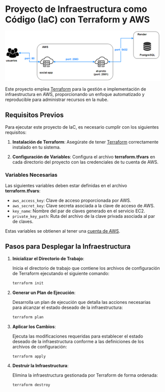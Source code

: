 # Proyecto de Infraestructura como Código (IaC) con Terraform y AWS

![2](./public/2.PNG)

Este proyecto emplea [Terraform](https://developer.hashicorp.com/terraform/install) para la gestión e implementación de infraestructura en AWS, proporcionando un enfoque automatizado y reproducible para administrar recursos en la nube.

## Requisitos Previos

Para ejecutar este proyecto de IaC, es necesario cumplir con los siguientes requisitos:

1. **Instalación de Terraform**: Asegúrate de tener [Terraform](https://developer.hashicorp.com/terraform/install) correctamente instalado en tu sistema.

2. **Configuración de Variables**: Configura el archivo **terraform.tfvars** en cada directorio del proyecto con las credenciales de tu cuenta de AWS.

### Variables Necesarias

Las siguientes variables deben estar definidas en el archivo **terraform.tfvars**:

- `aws_access_key`: Clave de acceso proporcionada por AWS.
- `aws_secret_key`: Clave secreta asociada a la clave de acceso de AWS.
- `key_name`: Nombre del par de claves generado en el servicio EC2.
- `private_key_path`: Ruta del archivo de la clave privada asociada al par de claves.

Estas variables se obtienen al tener una [cuenta de AWS](https://aws.amazon.com).

## Pasos para Desplegar la Infraestructura

1. **Inicializar el Directorio de Trabajo**:

   Inicia el directorio de trabajo que contiene los archivos de configuración de Terraform ejecutando el siguiente comando:

   ```bash
   terraform init
   ```

2. **Generar un Plan de Ejecución**:

   Desarrolla un plan de ejecución que detalla las acciones necesarias para alcanzar el estado deseado de la infraestructura:

   ```bash
   terraform plan
   ```

3. **Aplicar los Cambios**:

   Ejecuta las modificaciones requeridas para establecer el estado deseado de la infraestructura conforme a las definiciones de los archivos de configuración:

   ```bash
   terraform apply
   ```

4. **Destruir la Infraestructura**:

   Elimina la infraestructura gestionada por Terraform de forma ordenada:

   ```bash
   terraform destroy
   ```
